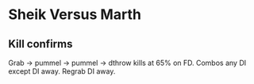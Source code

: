 # Sheik Versus Marth 

## Kill confirms
Grab -> pummel -> pummel -> dthrow kills at 65% on FD. Combos any DI except DI away. Regrab DI away.
